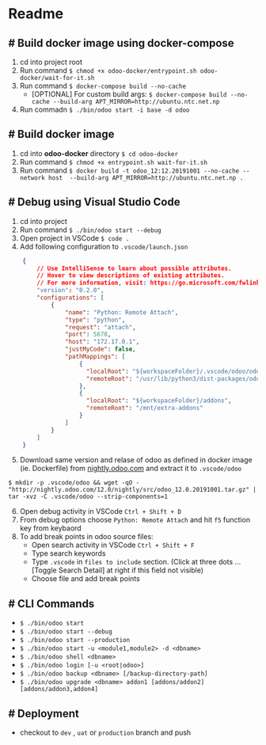# Readme


## \# Build docker image using docker-compose
1. cd into project root
2. Run command `$ chmod +x odoo-docker/entrypoint.sh odoo-docker/wait-for-it.sh`
3. Run command `$ docker-compose build --no-cache`
    * [OPTIONAL] For custom build args: `$ docker-compose build --no-cache --build-arg APT_MIRROR=http://ubuntu.ntc.net.np`
4. Run commadn `$ ./bin/odoo start -i base -d odoo`

## \# Build docker image
1. cd into **odoo-docker** directory `$ cd odoo-docker`
2. Run command `$ chmod +x entrypoint.sh wait-for-it.sh`
3. Run command `$ docker build -t odoo_12:12.20191001 --no-cache --network host  --build-arg APT_MIRROR=http://ubuntu.ntc.net.np .`


## \# Debug using Visual Studio Code
1. cd into project
2. Run command `$ ./bin/odoo start --debug`
3. Open project in VSCode `$ code .`
4. Add following configuration to `.vscode/launch.json`

```json
    {
        // Use IntelliSense to learn about possible attributes.
        // Hover to view descriptions of existing attributes.
        // For more information, visit: https://go.microsoft.com/fwlink/?linkid=830387
        "version": "0.2.0",
        "configurations": [
            {
                "name": "Python: Remote Attach",
                "type": "python",
                "request": "attach",
                "port": 5678,
                "host": "172.17.0.1",
                "justMyCode": false,
                "pathMappings": [
                    {
                      "localRoot": "${workspaceFolder}/.vscode/odoo/odoo",
                      "remoteRoot": "/usr/lib/python3/dist-packages/odoo"
                    },
                    {
                      "localRoot": "${workspaceFolder}/addons",
                      "remoteRoot": "/mnt/extra-addons"
                    }
                ]
            }
        ]
    }
```
5. Download same version and relase of odoo as defined in docker image (ie. Dockerfile) from [nightly.odoo.com](http://nightly.odoo.com/) and extract it to `.vscode/odoo`

  `$ mkdir -p .vscode/odoo && wget -qO - "http://nightly.odoo.com/12.0/nightly/src/odoo_12.0.20191001.tar.gz" | tar -xvz -C .vscode/odoo --strip-components=1`

6. Open debug activity in VSCode `Ctrl + Shift + D`
7. From debug options choose `Python: Remote Attach` and hit `f5` function key from keybaord
8. To add break points in odoo source files:
    * Open search activity in VSCode `Ctrl + Shift + F`
    * Type search keywords
    * Type `.vscode` in `files to include` section. (Click at three dots ...[Toggle Search Detail] at right if this field not visible)
    * Choose file and add break points

## \# CLI Commands

* `$ ./bin/odoo start`
* `$ ./bin/odoo start --debug`
* `$ ./bin/odoo start --production`
* `$ ./bin/odoo start -u <module1,module2> -d <dbname>`
* `$ ./bin/odoo shell <dbname>`
* `$ ./bin/odoo login [-u <root|odoo>]`
* `$ ./bin/odoo backup <dbname> [/backup-directory-path]`
* `$ ./bin/odoo upgrade <dbname> addon1 [addons/addon2] [addons/addon3,addon4]`

## \# Deployment
* checkout to `dev` , `uat` or `production` branch and push
